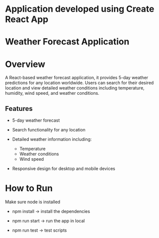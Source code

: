 # Application developed using Create React App

# Weather Forecast Application

# Overview
A React-based weather forecast application, it provides 5-day weather predictions for any location worldwide. Users can search for their desired location and view detailed weather conditions including temperature, humidity, wind speed, and weather conditions.

## Features
- 5-day weather forecast

- Search functionality for any location

- Detailed weather information including:
  - Temperature
  - Weather conditions
  - Wind speed

- Responsive design for desktop and mobile devices

# How to Run

Make sure node is installed

- npm install -> install the dependencies

- npm run start -> run the app in local

- npm run test -> test scripts